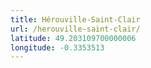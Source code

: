 ```yaml
---
title: Hérouville-Saint-Clair
url: /herouville-saint-clair/
latitude: 49.203109700000006
longitude: -0.3353513
---
```

